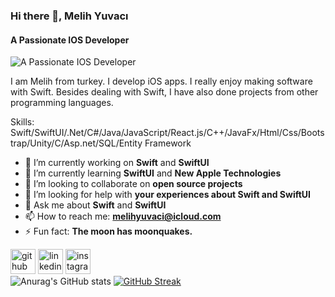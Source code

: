 ### Hi there 👋, Melih Yuvacı
#### A Passionate IOS Developer
![A Passionate IOS Developer](https://pbs.twimg.com/media/FY1Ff7kWQAIrLFy?format=jpg&name=large)

I am Melih from turkey. I develop iOS apps. I really enjoy making software with Swift. Besides dealing with Swift, I have also done projects from other programming languages.

Skills: Swift/SwiftUI/.Net/C#/Java/JavaScript/React.js/C++/JavaFx/Html/Css/Bootstrap/Unity/C/Asp.net/SQL/Entity Framework

- 🔭 I’m currently working on  **Swift** and **SwiftUI** 
- 🌱 I’m currently learning **SwiftUI** and **New Apple Technologies** 
- 👯 I’m looking to collaborate on **open source projects** 
- 🤔 I’m looking for help with **your experiences about Swift and SwiftUI** 
- 💬 Ask me about  **Swift** and **SwiftUI** 
- 📫 How to reach me: **melihyuvaci@icloud.com** 
- ⚡ Fun fact: **The moon has moonquakes.** 


[<img src='https://cdn.jsdelivr.net/npm/simple-icons@3.0.1/icons/github.svg' alt='github' height='40'>](https://github.com/MelihYuvaci)  [<img src='https://cdn.jsdelivr.net/npm/simple-icons@3.0.1/icons/linkedin.svg' alt='linkedin' height='40'>](https://www.linkedin.com/in/melihyuvaci/)  [<img src='https://cdn.jsdelivr.net/npm/simple-icons@3.0.1/icons/instagram.svg' alt='instagram' height='40'>](https://www.instagram.com/melihyuvacii/)  
![Anurag's GitHub stats](https://github-readme-stats.vercel.app/api?username=MelihYuvaci&show_icons=true&theme=tokyonight)
[![GitHub Streak](http://github-readme-streak-stats.herokuapp.com?user=MelihYuvaci&theme=tokyonight&hide_border=true&date_format=j%2Fn%5B%2FY%5D)](https://git.io/streak-stats)

